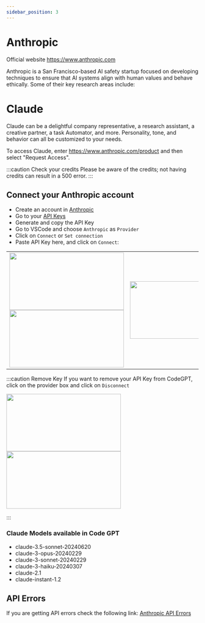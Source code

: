 ```yaml
---
sidebar_position: 3
---
```


# Anthropic
Official website https://www.anthropic.com

Anthropic is a San Francisco-based AI safety startup focused on developing techniques to ensure that AI systems align with human values and behave ethically.
Some of their key research areas include:

# Claude
Claude can be a delightful company representative, a research assistant, a creative partner, a task Automator, and more. Personality, tone, and behavior can all be customized to your needs.

To access Claude, enter https://www.anthropic.com/product and then select "Request Access". 

:::caution Check your credits
Please be aware of the credits; not having credits can result in a 500 error.
:::

## Connect your Anthropic account
- Create an account in [Anthropic](https://console.anthropic.com/)
- Go to your [API Keys](https://console.anthropic.com/settings/keys)
- Generate and copy the API Key
- Go to VSCode and choose `Anthropic` as `Provider`
- Click on `Connect` or `Set connection` 
- Paste API Key here, and click on `Connect`:
  
<table>
  <tr>
    <td align="center">
      <img width="300" height="150" src="https://github.com/user-attachments/assets/7fc7a21a-c4d4-49dc-943f-430d82bd42c2" />
      <img width="300" height="150" src="https://github.com/user-attachments/assets/7fc7a21a-c4d4-49dc-943f-430d82bd42c2" />
    </td>
    <td align="center">
      <img width="300" height="150" src="https://github.com/user-attachments/assets/281e4ea0-acfd-4369-9c14-7b39d23099d2" />
    </td>
  </tr>
</table>


:::caution Remove Key
If you want to remove your API Key from CodeGPT, click on the provider box and click on `Disconnect`

<td align="center">
      <img width="300" height="150" src="https://github.com/user-attachments/assets/539023cc-aed9-4cf3-bb07-02c0f083ae70" />
      <img width="300" height="150" src="https://github.com/user-attachments/assets/539023cc-aed9-4cf3-bb07-02c0f083ae70" />
</td>

:::

### Claude Models available in Code GPT
- claude-3.5-sonnet-20240620 
- claude-3-opus-20240229
- claude-3-sonnet-20240229
- claude-3-haiku-20240307
- claude-2.1
- claude-instant-1.2

## API Errors
If you are getting API errors check the following link: [Anthropic API Errors](https://docs.anthropic.com/claude/reference/errors-and-rate-limits)
